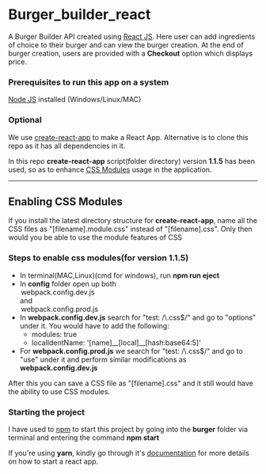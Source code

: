 # Burger_builder_react

A Burger Builder API created using [React JS](https://reactjs.org). Here user can add ingredients of choice to their burger and can view the burger creation. At the end of burger creation, users are provided with a **Checkout** option which displays price. 


### Prerequisites to run this app on a system

[Node JS](https://nodejs.org/en/) installed (Windows/Linux/MAC)

### Optional

We use [create-react-app](https://github.com/facebook/create-react-app) to make a React App. Alternative is to clone this repo as it has all dependencies in it.


In this repo **create-react-app** script(folder directory) version **1.1.5** has been used, so as to enhance [CSS Modules](https://programmingwithmosh.com/react/css-modules-react/) usage in the application.
<hr>

## Enabling CSS Modules

If you install the latest directory structure for **create-react-app**, name all the CSS files as "[filename].module.css" instead of "[filename].css". Only then would you be able to use the module features of CSS

### Steps to enable css modules(for version 1.1.5)

<ul>
	<li>In terminal(MAC,Linux)(cmd for windows), run <b>npm run eject</b></li>
	<li>In <strong>config</strong> folder open up both <legend>webpack.config.dev.js</legend> and <legend>webpack.config.prod.js</legend></li>
	<li>
		In <b>webpack.config.dev.js</b> search for "test: /\.css$/" and go to "options" under it. You would have to add the following:
		<ul style="list-style-type:circle;">
			<li>modules: true</li>
			<li>localIdentName: '[name]__[local]__[hash:base64:5]'</li>
		</ul>
	</li>
	<li>For <b>webpack.config.prod.js</b> we search for "test: /\.css$/" and go to "use" under it and perform similar modifications as <b>webpack.config.dev.js</b></li>
</ul>


After this you can save a CSS file as "[filename].css" and it still would have the ability to use CSS modules.


### Starting the project


I have used to [npm]() to start this project by going into the **burger** folder via terminal and entering the command **npm start**


If you're using **yarn**, kindly go through it's [documentation](https://yarnpkg.com/lang/en/docs/) for more details on how to start a react app.